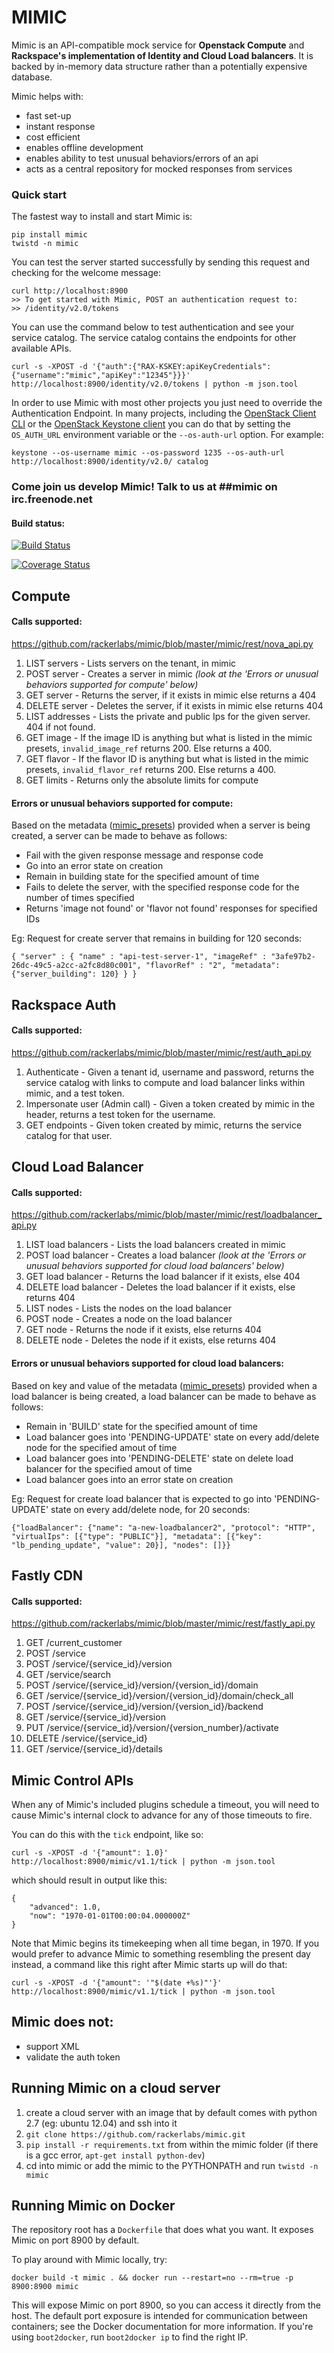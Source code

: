 # MIMIC #

Mimic is an API-compatible mock service for  __Openstack Compute__ and __Rackspace's implementation of Identity and Cloud Load balancers__. It is backed by in-memory data structure rather than a potentially expensive database.

Mimic helps with:
* fast set-up
* instant response
* cost efficient
* enables offline development
* enables ability to test unusual behaviors/errors of an api
* acts as a central repository for mocked responses from services

### Quick start

The fastest way to install and start Mimic is:

    pip install mimic
    twistd -n mimic

You can test the server started successfully by sending this request and checking for the
welcome message:

    curl http://localhost:8900
    >> To get started with Mimic, POST an authentication request to:
    >> /identity/v2.0/tokens

You can use the command below to test authentication and see your service catalog. The service catalog contains the endpoints for other available APIs.

    curl -s -XPOST -d '{"auth":{"RAX-KSKEY:apiKeyCredentials":{"username":"mimic","apiKey":"12345"}}}' http://localhost:8900/identity/v2.0/tokens | python -m json.tool

In order to use Mimic with most other projects you just need to override the Authentication Endpoint. In many projects, including the [OpenStack Client CLI](https://wiki.openstack.org/wiki/OpenStackClient) or the [OpenStack Keystone client](https://github.com/openstack/python-keystoneclient/) you can do that by setting the `OS_AUTH_URL` environment variable or the `--os-auth-url` option. For example:

    keystone --os-username mimic --os-password 1235 --os-auth-url http://localhost:8900/identity/v2.0/ catalog

### Come join us develop Mimic! Talk to us at ##mimic on irc.freenode.net ###

#### Build status: ####
[![Build Status](https://travis-ci.org/rackerlabs/mimic.svg?branch=master)](https://travis-ci.org/rackerlabs/mimic)

[![Coverage Status](https://coveralls.io/repos/rackerlabs/mimic/badge.png)](https://coveralls.io/r/rackerlabs/mimic)

## Compute ##

#### Calls supported: ####
https://github.com/rackerlabs/mimic/blob/master/mimic/rest/nova_api.py

1. LIST servers - Lists servers on the tenant, in mimic
2. POST server - Creates a server in mimic *(look at the 'Errors or unusual behaviors supported for compute' below)*
3. GET server - Returns the server, if it exists in mimic else returns a 404
4. DELETE server - Deletes the server, if it exists in mimic else returns 404
5. LIST addresses - Lists the private and public Ips for the given server. 404 if not found.
6. GET image - If the image ID is anything but what is listed in the mimic presets, `invalid_image_ref`
			   returns 200. Else returns a 400.
7. GET flavor - If the flavor ID is anything but what is listed in the mimic presets, `invalid_flavor_ref`
			   returns 200. Else returns a 400.
8. GET limits - Returns only the absolute limits for compute

#### Errors or unusual behaviors supported for compute: ####
Based on the metadata ([mimic_presets](https://github.com/rackerlabs/mimic/blob/master/mimic/canned_responses/mimic_presets.py)) provided when a server is being created, a server can be made to behave as follows:
* Fail with the given response message and response code
* Go into an error state on creation
* Remain in building state for the specified amount of time
* Fails to delete the server, with the specified response code for the number of times specified
* Returns 'image not found' or 'flavor not found' responses for specified IDs

Eg:
Request for create server that remains in building for 120 seconds:

`{
    "server" : {
        "name" : "api-test-server-1",
        "imageRef" : "3afe97b2-26dc-49c5-a2cc-a2fc8d80c001",
        "flavorRef" : "2",
        "metadata": {"server_building": 120}
    }
 }`


## Rackspace Auth ##

#### Calls supported: ####
https://github.com/rackerlabs/mimic/blob/master/mimic/rest/auth_api.py

1. Authenticate - Given a tenant id, username and password, returns the service catalog with links to compute and load balancer links within mimic, and a test token.
2. Impersonate user (Admin call) - Given a token created by mimic in the header, returns a test token for the username.
3. GET endpoints - Given token created by mimic, returns the service catalog for that user.


## Cloud Load Balancer ##

#### Calls supported: ####
https://github.com/rackerlabs/mimic/blob/master/mimic/rest/loadbalancer_api.py

1. LIST load balancers - Lists the load balancers created in mimic
2. POST load balancer - Creates a load balancer *(look at the 'Errors or unusual behaviors supported for cloud load balancers' below)*
3. GET load balancer - Returns the load balancer if it exists, else 404
4. DELETE load balancer - Deletes the load balancer if it exists, else returns 404
5. LIST nodes - Lists the nodes on the load balancer
6. POST node - Creates a node on the load balancer
7. GET node - Returns the node if it exists, else returns 404
8. DELETE node - Deletes the node if it exists, else returns 404

#### Errors or unusual behaviors supported for cloud load balancers: ####
Based on key and value of the metadata ([mimic_presets](https://github.com/rackerlabs/mimic/blob/master/mimic/canned_responses/mimic_presets.py)) provided when a load balancer is being created, a load balancer can be made to behave as follows:
* Remain in 'BUILD' state for the specified amount of time
* Load balancer goes into 'PENDING-UPDATE' state on every add/delete node for the specified amout of time
* Load balancer goes into 'PENDING-DELETE' state on delete load balancer for the specified amout of time
* Load balancer goes into an error state on creation

Eg:
Request for create load balancer that is expected to go into 'PENDING-UPDATE' state on every add/delete
node, for 20 seconds:

`{"loadBalancer": {"name": "a-new-loadbalancer2", "protocol": "HTTP", "virtualIps": [{"type": "PUBLIC"}], "metadata": [{"key": "lb_pending_update", "value": 20}], "nodes": []}}`

## Fastly CDN ##

#### Calls supported: ####
https://github.com/rackerlabs/mimic/blob/master/mimic/rest/fastly_api.py

 1. GET /current_customer
 2. POST /service
 3. POST /service/{service_id}/version
 4. GET /service/search
 5. POST /service/{service_id}/version/{version_id}/domain
 6. GET /service/{service_id}/version/{version_id}/domain/check_all
 7. POST /service/{service_id}/version/{version_id}/backend
 8. GET /service/{service_id}/version
 9. PUT /service/{service_id}/version/{version_number}/activate
 10. DELETE /service/{service_id}
 11. GET /service/{service_id}/details

## Mimic Control APIs ##

When any of Mimic's included plugins schedule a timeout, you will need to cause
Mimic's internal clock to advance for any of those timeouts to fire.

You can do this with the `tick` endpoint, like so:

    curl -s -XPOST -d '{"amount": 1.0}' http://localhost:8900/mimic/v1.1/tick | python -m json.tool

which should result in output like this:

    {
        "advanced": 1.0,
        "now": "1970-01-01T00:00:04.000000Z"
    }

Note that Mimic begins its timekeeping when all time began, in 1970.
If you would prefer to advance Mimic to something resembling the present day instead, a command like this right after Mimic starts up will do that:

    curl -s -XPOST -d '{"amount": '"$(date +%s)"'}' http://localhost:8900/mimic/v1.1/tick | python -m json.tool


## Mimic does not: ##
* support XML
* validate the auth token

## Running Mimic on a cloud server ##
1. create a cloud server with an image that by default comes with python 2.7 (eg: ubuntu 12.04) and ssh into it
2. `git clone https://github.com/rackerlabs/mimic.git`
3. `pip install -r requirements.txt` from within the mimic folder (if there is a gcc error, `apt-get install python-dev`)
4. cd into mimic or add the mimic to the PYTHONPATH and run `twistd -n mimic`

## Running Mimic on Docker ##

The repository root has a `Dockerfile` that does what you want. It exposes Mimic on port 8900 by default.

To play around with Mimic locally, try:

```
docker build -t mimic . && docker run --restart=no --rm=true -p 8900:8900 mimic
```

This will expose Mimic on port 8900, so you can access it directly from the host. The default port exposure is intended for communication between containers; see the Docker documentation for more information. If you're using `boot2docker`, run `boot2docker ip` to find the right IP.
